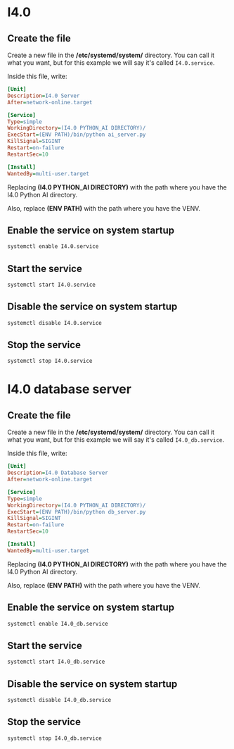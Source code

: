 # I4.0
## Create the file
Create a new file in the **/etc/systemd/system/** directory. You can call it what you want, but for this example we will say it's called `I4.0.service`.

Inside this file, write:
```ini
[Unit]
Description=I4.0 Server
After=network-online.target

[Service]
Type=simple
WorkingDirectory=(I4.0 PYTHON_AI DIRECTORY)/
ExecStart=(ENV PATH)/bin/python ai_server.py
KillSignal=SIGINT
Restart=on-failure
RestartSec=10

[Install]
WantedBy=multi-user.target
```
Replacing **(I4.0 PYTHON_AI DIRECTORY)** with the path where you have the I4.0 Python AI directory.

Also, replace **(ENV PATH)** with the path where you have the VENV.

## Enable the service on system startup
```sh
systemctl enable I4.0.service
```

## Start the service
```sh
systemctl start I4.0.service
```

## Disable the service on system startup
```sh
systemctl disable I4.0.service
```

## Stop the service
```sh
systemctl stop I4.0.service
```

# I4.0 database server
## Create the file
Create a new file in the **/etc/systemd/system/** directory. You can call it what you want, but for this example we will say it's called `I4.0_db.service`.

Inside this file, write:
```ini
[Unit]
Description=I4.0 Database Server
After=network-online.target

[Service]
Type=simple
WorkingDirectory=(I4.0 PYTHON_AI DIRECTORY)/
ExecStart=(ENV PATH)/bin/python db_server.py
KillSignal=SIGINT
Restart=on-failure
RestartSec=10

[Install]
WantedBy=multi-user.target
```
Replacing **(I4.0 PYTHON_AI DIRECTORY)** with the path where you have the I4.0 Python AI directory.

Also, replace **(ENV PATH)** with the path where you have the VENV.

## Enable the service on system startup
```sh
systemctl enable I4.0_db.service
```

## Start the service
```sh
systemctl start I4.0_db.service
```

## Disable the service on system startup
```sh
systemctl disable I4.0_db.service
```

## Stop the service
```sh
systemctl stop I4.0_db.service
```